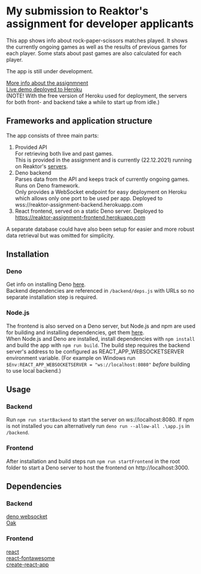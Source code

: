 # My submission to Reaktor's assignment for developer applicants

This app shows info about rock-paper-scissors matches played. It shows the currently ongoing games as well as the results of previous games for each player.
Some stats about past games are also calculated for each player.

The app is still under development.

[More info about the assignmnent](https://www.reaktor.com/assignment-2022-developers/)  
[Live demo deployed to Heroku](https://reaktor-assignment-frontend.herokuapp.com/)  
(NOTE! With the free version of Heroku used for deployment, the servers for both front- and backend take a while to start up from idle.)

## Frameworks and application structure
The app consists of three main parts:
1. Provided API  
For retrieving both live and past games.  
This is provided in the assignment and is currently (22.12.2021) running on Reaktor's [servers](https://bad-api-assignment.reaktor.com/).
2. Deno backend  
Parses data from the API and keeps track of currently ongoing games.
Runs on Deno framework.  
Only provides a WebSocket endpoint for easy deployment on Heroku which allows only one port to be used per app. Deployed to wss://reaktor-assignment-backend.herokuapp.com
3. React frontend, served on a static Deno server. 
Deployed to https://reaktor-assignment-frontend.herokuapp.com

A separate database could have also been setup for easier and more robust data retrieval but was omitted for simplicity. 

## Installation
### Deno
Get info on installing Deno [here](https://deno.land/manual/getting_started/installation).  
Backend dependencies are referenced in `/backend/deps.js` with URLs so no separate installation step is required.  
### Node.js
The frontend is also served on a Deno server, but Node.js and npm are used for building and installing dependencies, get them [here](https://nodejs.org/en/).  
When Node.js and Deno are installed, install dependencies with `npm install` and build the app with `npm run build`. The build step requires the backend 
server's address to be configured as REACT_APP_WEBSOCKETSERVER environment variable. (For example on Windows run `$Env:REACT_APP_WEBSOCKETSERVER = "ws://localhost:8080"` *before* building to use local backend.) 

## Usage
### Backend
Run `npm run startBackend` to start the server on ws://localhost:8080. If npm is not installed you can alternatively run `deno run --allow-all .\app.js` in `/backend`.
### Frontend
After installation and build steps run `npm run startFrontend` in the root folder to start a Deno server to host the frontend on http://localhost:3000.  
## Dependencies
### Backend
[deno websocket](https://deno.land/x/websocket@v0.1.3)  
[Oak](https://deno.land/x/oak@v10.1.0)  
### Frontend
[react](https://reactjs.org/)  
[react-fontawesome](https://github.com/FortAwesome/react-fontawesome)  
[create-react-app](https://create-react-app.dev/)  
